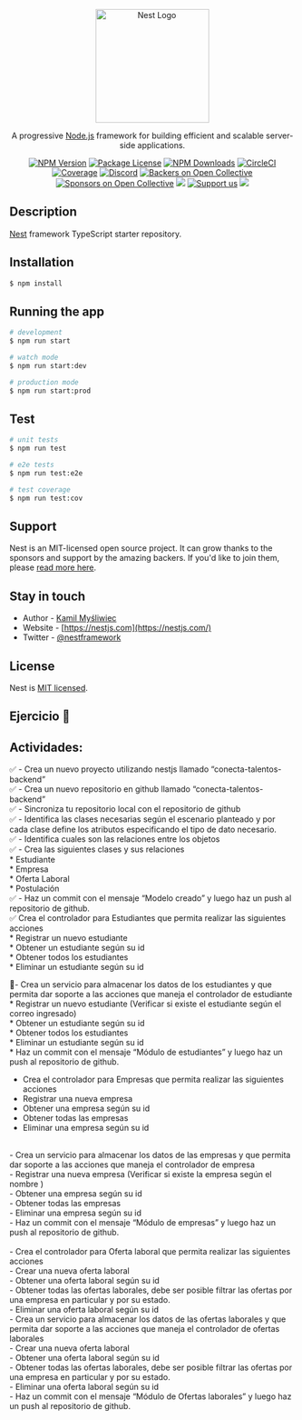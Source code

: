 <p align="center">
  <a href="http://nestjs.com/" target="blank"><img src="https://nestjs.com/img/logo-small.svg" width="200" alt="Nest Logo" /></a>
</p>

[circleci-image]: https://img.shields.io/circleci/build/github/nestjs/nest/master?token=abc123def456
[circleci-url]: https://circleci.com/gh/nestjs/nest

  <p align="center">A progressive <a href="http://nodejs.org" target="_blank">Node.js</a> framework for building efficient and scalable server-side applications.</p>
    <p align="center">
<a href="https://www.npmjs.com/~nestjscore" target="_blank"><img src="https://img.shields.io/npm/v/@nestjs/core.svg" alt="NPM Version" /></a>
<a href="https://www.npmjs.com/~nestjscore" target="_blank"><img src="https://img.shields.io/npm/l/@nestjs/core.svg" alt="Package License" /></a>
<a href="https://www.npmjs.com/~nestjscore" target="_blank"><img src="https://img.shields.io/npm/dm/@nestjs/common.svg" alt="NPM Downloads" /></a>
<a href="https://circleci.com/gh/nestjs/nest" target="_blank"><img src="https://img.shields.io/circleci/build/github/nestjs/nest/master" alt="CircleCI" /></a>
<a href="https://coveralls.io/github/nestjs/nest?branch=master" target="_blank"><img src="https://coveralls.io/repos/github/nestjs/nest/badge.svg?branch=master#9" alt="Coverage" /></a>
<a href="https://discord.gg/G7Qnnhy" target="_blank"><img src="https://img.shields.io/badge/discord-online-brightgreen.svg" alt="Discord"/></a>
<a href="https://opencollective.com/nest#backer" target="_blank"><img src="https://opencollective.com/nest/backers/badge.svg" alt="Backers on Open Collective" /></a>
<a href="https://opencollective.com/nest#sponsor" target="_blank"><img src="https://opencollective.com/nest/sponsors/badge.svg" alt="Sponsors on Open Collective" /></a>
  <a href="https://paypal.me/kamilmysliwiec" target="_blank"><img src="https://img.shields.io/badge/Donate-PayPal-ff3f59.svg"/></a>
    <a href="https://opencollective.com/nest#sponsor"  target="_blank"><img src="https://img.shields.io/badge/Support%20us-Open%20Collective-41B883.svg" alt="Support us"></a>
  <a href="https://twitter.com/nestframework" target="_blank"><img src="https://img.shields.io/twitter/follow/nestframework.svg?style=social&label=Follow"></a>
</p>
  <!--[![Backers on Open Collective](https://opencollective.com/nest/backers/badge.svg)](https://opencollective.com/nest#backer)
  [![Sponsors on Open Collective](https://opencollective.com/nest/sponsors/badge.svg)](https://opencollective.com/nest#sponsor)-->

## Description

[Nest](https://github.com/nestjs/nest) framework TypeScript starter repository.

## Installation

```bash
$ npm install
```

## Running the app

```bash
# development
$ npm run start

# watch mode
$ npm run start:dev

# production mode
$ npm run start:prod
```

## Test

```bash
# unit tests
$ npm run test

# e2e tests
$ npm run test:e2e

# test coverage
$ npm run test:cov
```

## Support

Nest is an MIT-licensed open source project. It can grow thanks to the sponsors and support by the amazing backers. If you'd like to join them, please [read more here](https://docs.nestjs.com/support).

## Stay in touch

- Author - [Kamil Myśliwiec](https://kamilmysliwiec.com)
- Website - [https://nestjs.com](https://nestjs.com/)
- Twitter - [@nestframework](https://twitter.com/nestframework)

## License

Nest is [MIT licensed](LICENSE).


## Ejercicio 📌

## Actividades:
✅ - Crea un nuevo proyecto utilizando nestjs llamado “conecta-talentos-backend” </br>
✅ - Crea un nuevo repositorio en github llamado “conecta-talentos-backend” </br>
✅ - Sincroniza tu repositorio local con el repositorio de github</br>
✅ - Identifica las clases necesarias según el escenario planteado y por cada clase define los atributos especificando el tipo de dato necesario. </br>
✅ - Identifica cuales son las relaciones entre los objetos </br>
✅ - Crea las siguientes clases y sus relaciones </br>
     * Estudiante </br>
     * Empresa </br>
     * Oferta Laboral </br>
     * Postulación </br>
✅ - Haz un commit con el mensaje “Modelo creado” y luego haz un push al repositorio de github. </br>
✅ Crea el controlador para Estudiantes que permita realizar las siguientes acciones </br>
     * Registrar un nuevo estudiante </br>
     * Obtener un estudiante según su id </br>
     * Obtener todos los estudiantes </br>
     * Eliminar un estudiante según su id </br>

🚩- Crea un servicio para almacenar los datos de los estudiantes y que permita dar soporte a las acciones que maneja el controlador de estudiante </br>
    * Registrar un nuevo estudiante (Verificar si existe el estudiante según el correo ingresado) </br>
    * Obtener un estudiante según su id </br>
    * Obtener todos los estudiantes </br>
    * Eliminar un estudiante según su id </br>
    * Haz un commit con el mensaje “Módulo de estudiantes” y luego haz un push al repositorio de github. </br>
- Crea el controlador para Empresas que permita realizar las siguientes acciones </br>
- Registrar una nueva empresa </br>
- Obtener una empresa según su id </br>
- Obtener todas las empresas </br>
- Eliminar una empresa según su id </br>
</br>
- Crea un servicio para almacenar los datos de las empresas y que permita dar soporte a las acciones que maneja el controlador de empresa </br>
- Registrar una nueva empresa (Verificar si existe la empresa según el nombre ) </br>
- Obtener una empresa según su id </br>
- Obtener todas las empresas </br>
- Eliminar una empresa según su id </br>
- Haz un commit con el mensaje “Módulo de empresas” y luego haz un push al repositorio de github. </br>
</br>
- Crea el controlador para Oferta laboral que permita realizar las siguientes acciones </br>
- Crear una nueva oferta laboral </br>
- Obtener una oferta laboral según su id </br>
- Obtener todas las ofertas laborales, debe ser posible filtrar las ofertas por una empresa en particular y por su estado. </br>
- Eliminar una oferta laboral según su id </br>
- Crea un servicio para almacenar los datos de las ofertas laborales y que permita dar soporte a las acciones que maneja el controlador de ofertas laborales </br>
- Crear una nueva oferta laboral </br>
- Obtener una oferta laboral según su id </br>
- Obtener todas las ofertas laborales, debe ser posible filtrar las ofertas por una empresa en particular y por su estado. </br>
- Eliminar una oferta laboral según su id </br>
- Haz un commit con el mensaje “Módulo de Ofertas laborales” y luego haz un push al repositorio de github. </br>

